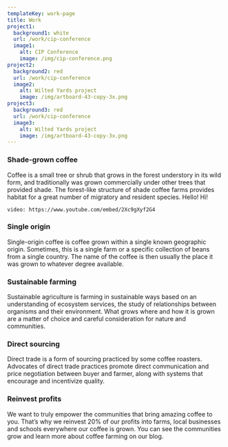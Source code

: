 ```yaml
---
templateKey: work-page
title: Work
project1:
  background1: white
  url: /work/cip-conference
  image1:
    alt: CIP Conference
    image: /img/cip-conference.png
project2:
  background2: red
  url: /work/cip-conference
  image2:
    alt: Wilted Yards project
    image: /img/artboard-43-copy-3x.png
project3:
  background3: red
  url: /work/cip-conference
  image3:
    alt: Wilted Yards project
    image: /img/artboard-43-copy-3x.png
---
```

### Shade-grown coffee

Coffee is a small tree or shrub that grows in the forest understory in its wild form, and traditionally was grown commercially under other trees that provided shade. The forest-like structure of shade coffee farms provides habitat for a great number of migratory and resident species. Hello! Hi!

`video: https://www.youtube.com/embed/2Xc9gXyf2G4`

### Single origin

Single-origin coffee is coffee grown within a single known geographic origin. Sometimes, this is a single farm or a specific collection of beans from a single country. The name of the coffee is then usually the place it was grown to whatever degree available.

### Sustainable farming

Sustainable agriculture is farming in sustainable ways based on an understanding of ecosystem services, the study of relationships between organisms and their environment. What grows where and how it is grown are a matter of choice and careful consideration for nature and communities.

### Direct sourcing

Direct trade is a form of sourcing practiced by some coffee roasters. Advocates of direct trade practices promote direct communication and price negotiation between buyer and farmer, along with systems that encourage and incentivize quality.

### Reinvest profits

We want to truly empower the communities that bring amazing coffee to you. That’s why we reinvest 20% of our profits into farms, local businesses and schools everywhere our coffee is grown. You can see the communities grow and learn more about coffee farming on our blog.
